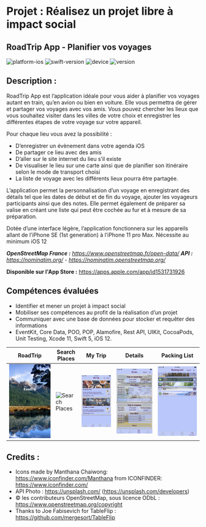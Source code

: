 # Projet : Réalisez un projet libre à impact social
## RoadTrip App - Planifier vos voyages


![platform-ios](https://img.shields.io/badge/platform-ios--macos-lightgrey.svg) ![swift-version](https://img.shields.io/badge/swift-5.5-red.svg) ![device](https://img.shields.io/badge/Device-iPhone--iPad--Mac-green)
![version](https://img.shields.io/badge/Version-1.4-blue)

**Description :**
-
RoadTrip App est l’application idéale pour vous aider à planifier vos voyages autant en train, qu’en avion ou bien en voiture. Elle vous permettra de gérer et partager vos voyages avec vos amis.
Vous pouvez chercher les lieux que vous souhaitez visiter dans les villes de votre choix et enregistrer les différentes étapes de votre voyage sur votre appareil. 

Pour chaque lieu vous avez la possibilité :
-	D’enregistrer un évènement dans votre agenda iOS
-	De partager ce lieu avec des amis 
-	D’aller sur le site internet du lieu s’il existe
-	De visualiser le lieu sur une carte ainsi que de planifier son itinéraire selon le mode de transport choisi
-	La liste de voyage avec les différents lieux pourra être partagée.

L’application permet la personnalisation d’un voyage en enregistrant des détails tel que les dates de début et de fin du voyage, ajouter les voyageurs participants ainsi que des notes.
Elle permet également de préparer sa valise en créant une liste qui peut être cochée au fur et à mesure de sa préparation.

Dotée d’une interface légère, l’application fonctionnera sur les appareils allant de l’iPhone SE (1st generation) à l’iPhone 11 pro Max.
Nécessite au minimum iOS 12

***OpenStreetMap France :** https://www.openstreetmap.fr/open-data/*
***API :** https://nominatim.org/ - https://nominatim.openstreetmap.org/*


**Disponible sur l'App Store :** https://apps.apple.com/app/id1531731926

**Compétences évaluées**
-

- Identifier et mener un projet à impact social
- Mobiliser ses compétences au profit de la réalisation d’un projet
- Communiquer avec une base de données pour stocker et requêter des informations
- EventKit, Core Data, POO, POP, Alamofire, Rest API, UIKit, CocoaPods, Unit Testing, Xcode 11, Swift 5, iOS 12.

| RoadTrip | Search Places | My Trip | Details | Packing List |
| -------- | ------------- | ------- | ------- | ------------ |
|![RoadTrip](source/images/launchscreen.png) | ![Search Places](source/images/searchplaces.gif) | ![My Trip](source/images/mytrip.png) | ![Details](source/images/details.png) | ![Packing List](source/images/packinglist.png) |

**Credits :**
-
- Icons made by Manthana Chaiwong: https://www.iconfinder.com/Manthana from ICONFINDER: https://www.iconfinder.com/
- API Photo : https://unsplash.com/ (https://unsplash.com/developers)
- © les contributeurs OpenStreetMap, sous licence ODbL : https://www.openstreetmap.org/copyright
- Thanks to Joe Fabisevich for TableFlip : https://github.com/mergesort/TableFlip


